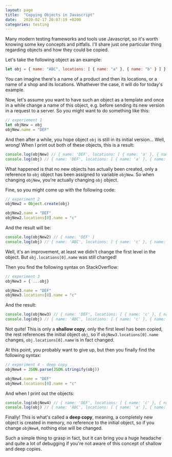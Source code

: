 ```yaml
---
layout: page
title:  "Copying Objects in Javascript"
date:   2020-02-17 20:07:19 +0200
categories: testing
---
```


Many modern testing frameworks and tools use Javascript, so it's worth knowing some key concepts and pitfalls. I'll share just one particular thing regarding objects and how they could be copied.

Let's take the following object as an example:

```javascript
let obj = { name: "ABC", locations: [ { name: "a" }, { name: "b" } ] }
```

You can imagine there's a name of a product and then its locations, or a name of a shop and its locations. Whathever the case, it will do for today's example.

Now, let's assume you want to have such an object as a template and once in a while change a name of this object, e.g. before sending its new version in a request to a server. So you might want to do something like this:

```javascript
// experiement 1
let objNew = obj
objNew.name = "DEF"
``` 

And then after a while, you hope object `obj` is still in its initial version... Well, wrong! When I print out both of these objects, this is a result:

```javascript
console.log(objNew) // { name: 'DEF', locations: [ { name: 'a' }, { name: 'b' } ] }
console.log(obj) // { name: 'DEF', locations: [ { name: 'a' }, { name: 'b' } ] }
```

What happened is that no new objects has actually been created, only a reference to `obj` object has been assigned to variable `objNew`. So when changing `objNew`, you're actually changing `obj` object.

Fine, so you might come up with the following code:

```javascript
// experiment 2
objNew2 = Object.create(obj)

objNew2.name = "DEF"
objNew2.locations[0].name = "c"
```

And the result will be:

```javascript
console.log(objNew2) // { name: 'DEF' }
console.log(obj) // { name: 'ABC', locations: [ { name: 'c' }, { name: 'b' } ] }
```

Well, it's an improvement, at least we didn't change the first level in the object. But `obj.locations[0].name` was still changed!

Then you find the following syntax on StackOverflow:

```javascript
// experiment 3
objNew3 = { ...obj}

objNew3.name = "DEF"
objNew3.locations[0].name = "c"
```

And the result:

```javascript
console.log(objNew3) // { name: 'DEF', locations: [ { name: 'c' }, { name: 'b' } ] }
console.log(obj) // { name: 'ABC', locations: [ { name: 'c' }, { name: 'b' } ] }
```

Not quite! This is only a **shallow copy**, only the first level has been copied, the rest references the initial object `obj`, so if `objNew3.locations[0].name` changes, `obj.locations[0].name` is in fact changed.

At this point, you probably want to give up, but then you finally find the following syntax:

```javascript
// experiment 4 - deep copy
objNew4 = JSON.parse(JSON.stringify(obj))

objNew4.name = "DEF"
objNew4.locations[0].name = "c"
```

And when I print out the objects:

```javascript
console.log(objNew4) // { name: 'DEF', locations: [ { name: 'c' }, { name: 'b' } ] }
console.log(obj) // { name: 'ABC', locations: [ { name: 'a' }, { name: 'b' } ] }
```

Finally! This is what's called a **deep copy**, meaning, a completely new object is created in memory, no reference to the initial object, so if you change `objNew4`, nothing else will be changed.

Such a simple thing to grasp in fact, but it can bring you a huge headache and quite a lot of debugging if you're not aware of this concept of shallow and deep copies.